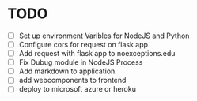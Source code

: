 # TODO

- [ ] Set up environment Varibles for NodeJS and Python
- [ ] Configure cors for request on flask app
- [ ] Add request with flask app to noexceptions.edu
- [ ] Fix Dubug module in NodeJS Process
- [ ] Add markdown to application.
- [ ] add webcomponents to frontend
- [ ] deploy to microsoft azure or heroku
